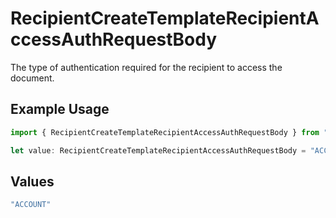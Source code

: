 # RecipientCreateTemplateRecipientAccessAuthRequestBody

The type of authentication required for the recipient to access the document.

## Example Usage

```typescript
import { RecipientCreateTemplateRecipientAccessAuthRequestBody } from "@documenso/sdk-typescript/models/operations";

let value: RecipientCreateTemplateRecipientAccessAuthRequestBody = "ACCOUNT";
```

## Values

```typescript
"ACCOUNT"
```